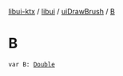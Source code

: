 [libui-ktx](../../index.md) / [libui](../index.md) / [uiDrawBrush](index.md) / [B](./-b.md)

# B

`var B: `[`Double`](https://kotlinlang.org/api/latest/jvm/stdlib/kotlin/-double/index.html)